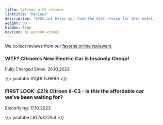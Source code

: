 ```yaml
---
title: Citroën ë-C3 reviews
linktitle: "Reviews"
description: "EVKX.net helps you find the best review for this model. "
weight: 80
hidden: true
navicon: bi-person-video2
---
```

We collect reviews from our [favorite online reviewers](../../../../../guides/evreviewers/)

<div class="container text-center shadow p-2 pe-4 mb-5 bg-body-tertiary rounded border">
<h3>WTF? Citroen’s New Electric Car Is Insanely Cheap!</h3>
<p>Fully Charged Show: 26.10.2023</p>

{{< youtube 3YgDLTcH98A >}}

</div>
<div class="container text-center shadow p-2 pe-4 mb-5 bg-body-tertiary rounded border">
<h3>FIRST LOOK: £21k Citroen ë-C3 - Is this the affordable car we’ve been waiting for?</h3>
<p>Electrifying: 17.10.2023</p>

{{< youtube L8T7sX27Ai8 >}}

</div>
